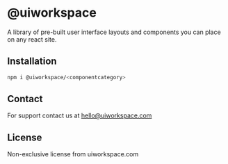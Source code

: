 # @uiworkspace

A library of pre-built user interface layouts and components you can place on any react site.

## Installation

```bash
npm i @uiworkspace/<componentcategory>
```

## Contact

For support contact us at hello@uiworkspace.com

## License

Non-exclusive license from uiworkspace.com
